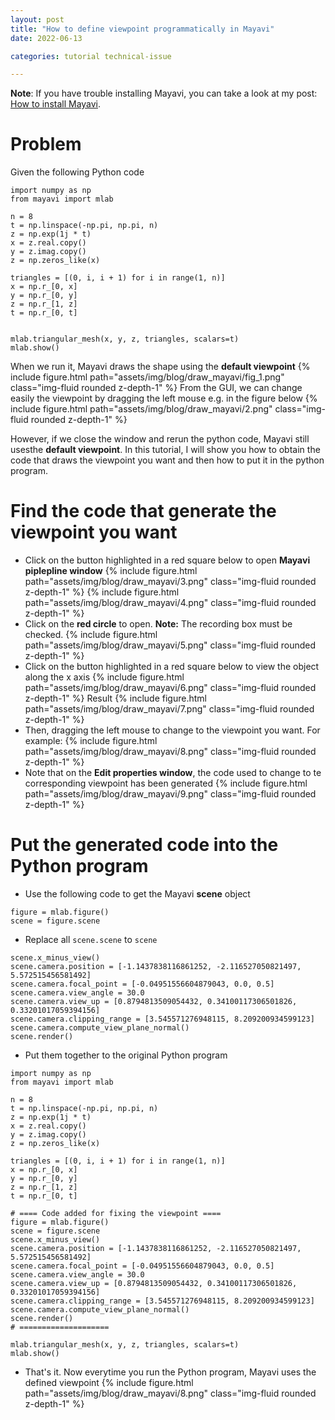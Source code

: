 ```yaml
---
layout: post
title: "How to define viewpoint programmatically in Mayavi"
date: 2022-06-13

categories: tutorial technical-issue

---
```

**Note**: If you have trouble installing Mayavi, you can take a look at my post: [How to install Mayavi](https://anhquancao.github.io/blog/2022/mayavi-install/).

# Problem

Given the following Python code
```
import numpy as np
from mayavi import mlab

n = 8
t = np.linspace(-np.pi, np.pi, n)
z = np.exp(1j * t)
x = z.real.copy()
y = z.imag.copy()
z = np.zeros_like(x)

triangles = [(0, i, i + 1) for i in range(1, n)]
x = np.r_[0, x]
y = np.r_[0, y]
z = np.r_[1, z]
t = np.r_[0, t]


mlab.triangular_mesh(x, y, z, triangles, scalars=t)
mlab.show()
```
When we run it, Mayavi draws the shape using the **default viewpoint**
{% include figure.html path="assets/img/blog/draw_mayavi/fig_1.png" class="img-fluid rounded z-depth-1" %}
From the GUI, we can change easily the viewpoint by dragging the left mouse e.g. in the figure below
{% include figure.html path="assets/img/blog/draw_mayavi/2.png" class="img-fluid rounded z-depth-1" %}

However, if we close the window and rerun the python code, Mayavi still usesthe **default viewpoint**. In this tutorial, I will show you how to obtain the code that draws the viewpoint you want and then how to put it in the python program.

# Find the code that generate the viewpoint you want 
- Click on the button highlighted in a red square below to open **Mayavi piplepline window**
{% include figure.html path="assets/img/blog/draw_mayavi/3.png" class="img-fluid rounded z-depth-1" %}
{% include figure.html path="assets/img/blog/draw_mayavi/4.png" class="img-fluid rounded z-depth-1" %}
- Click on the **red circle** to open. **Note:** The recording box must be checked. 
{% include figure.html path="assets/img/blog/draw_mayavi/5.png" class="img-fluid rounded z-depth-1" %}
- Click  on the button highlighted in a red square below to view the object along the x axis 
{% include figure.html path="assets/img/blog/draw_mayavi/6.png" class="img-fluid rounded z-depth-1" %}
Result
{% include figure.html path="assets/img/blog/draw_mayavi/7.png" class="img-fluid rounded z-depth-1" %}
- Then, dragging the left mouse to change to the viewpoint you want. For example:
{% include figure.html path="assets/img/blog/draw_mayavi/8.png" class="img-fluid rounded z-depth-1" %}
- Note that on the **Edit properties window**, the code used to change to te corresponding viewpoint has been generated 
{% include figure.html path="assets/img/blog/draw_mayavi/9.png" class="img-fluid rounded z-depth-1" %}

# Put the generated code into the Python program
- Use the following code to get the  Mayavi **scene** object

```
figure = mlab.figure()
scene = figure.scene
```
- Replace all `scene.scene` to `scene`

```
scene.x_minus_view()
scene.camera.position = [-1.1437838116861252, -2.116527050821497, 5.572515456581492]
scene.camera.focal_point = [-0.04951556604879043, 0.0, 0.5]
scene.camera.view_angle = 30.0
scene.camera.view_up = [0.8794813509054432, 0.34100117306501826, 0.33201017059394156]
scene.camera.clipping_range = [3.545571276948115, 8.209200934599123]
scene.camera.compute_view_plane_normal()
scene.render()
```

- Put them together to the original Python program  

```
import numpy as np
from mayavi import mlab

n = 8
t = np.linspace(-np.pi, np.pi, n)
z = np.exp(1j * t)
x = z.real.copy()
y = z.imag.copy()
z = np.zeros_like(x)

triangles = [(0, i, i + 1) for i in range(1, n)]
x = np.r_[0, x]
y = np.r_[0, y]
z = np.r_[1, z]
t = np.r_[0, t]

# ==== Code added for fixing the viewpoint ====
figure = mlab.figure()
scene = figure.scene
scene.x_minus_view()
scene.camera.position = [-1.1437838116861252, -2.116527050821497, 5.572515456581492]
scene.camera.focal_point = [-0.04951556604879043, 0.0, 0.5]
scene.camera.view_angle = 30.0
scene.camera.view_up = [0.8794813509054432, 0.34100117306501826, 0.33201017059394156]
scene.camera.clipping_range = [3.545571276948115, 8.209200934599123]
scene.camera.compute_view_plane_normal()
scene.render()
# ====================

mlab.triangular_mesh(x, y, z, triangles, scalars=t)
mlab.show()
```

- That's it. Now everytime you run the Python program, Mayavi uses the defined viewpoint
{% include figure.html path="assets/img/blog/draw_mayavi/8.png" class="img-fluid rounded z-depth-1" %}